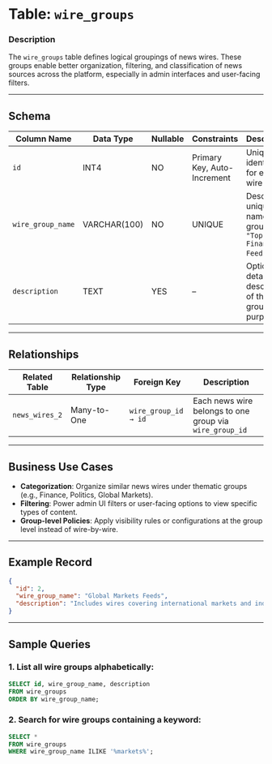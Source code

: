 # Table: `wire_groups`

### **Description**

The `wire_groups` table defines logical groupings of news wires. These groups enable better organization, filtering, and classification of news sources across the platform, especially in admin interfaces and user-facing filters.

---

## **Schema**

| Column Name       | Data Type    | Nullable | Constraints                 | Description                                                           |
| ----------------- | ------------ | -------- | --------------------------- | --------------------------------------------------------------------- |
| `id`              | INT4         | NO       | Primary Key, Auto-Increment | Unique identifier for each wire group                                 |
| `wire_group_name` | VARCHAR(100) | NO       | UNIQUE                      | Descriptive, unique name of the group (e.g., `"Top Financial Feeds"`) |
| `description`     | TEXT         | YES      | –                           | Optional detailed description of the wire group’s purpose             |

---

## **Relationships**

| Related Table  | Relationship Type | Foreign Key          | Description                                             |
| -------------- | ----------------- | -------------------- | ------------------------------------------------------- |
| `news_wires_2` | Many-to-One       | `wire_group_id → id` | Each news wire belongs to one group via `wire_group_id` |

---

## **Business Use Cases**

* **Categorization**: Organize similar news wires under thematic groups (e.g., Finance, Politics, Global Markets).
* **Filtering**: Power admin UI filters or user-facing options to view specific types of content.
* **Group-level Policies**: Apply visibility rules or configurations at the group level instead of wire-by-wire.

---

## **Example Record**

```json
{
  "id": 2,
  "wire_group_name": "Global Markets Feeds",
  "description": "Includes wires covering international markets and indices"
}
```

---

## **Sample Queries**

### 1. List all wire groups alphabetically:

```sql
SELECT id, wire_group_name, description
FROM wire_groups
ORDER BY wire_group_name;
```

### 2. Search for wire groups containing a keyword:

```sql
SELECT *
FROM wire_groups
WHERE wire_group_name ILIKE '%markets%';
```